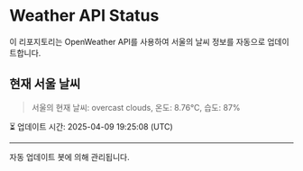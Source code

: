 
# Weather API Status

이 리포지토리는 OpenWeather API를 사용하여 서울의 날씨 정보를 자동으로 업데이트합니다.

## 현재 서울 날씨
> 서울의 현재 날씨: overcast clouds, 온도: 8.76°C, 습도: 87%

⏳ 업데이트 시간: 2025-04-09 19:25:08 (UTC)

---
자동 업데이트 봇에 의해 관리됩니다.
